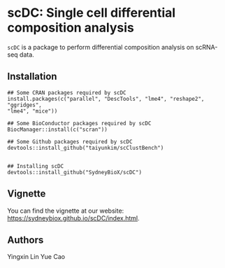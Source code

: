 # scDC: Single cell differential composition analysis

`scDC` is a package to perform differential composition analysis on scRNA-seq data.


## Installation

```
## Some CRAN packages required by scDC
install.packages(c("parallel", "DescTools", "lme4", "reshape2", "ggridges", 
"lme4", "mice"))

## Some BioConductor packages required by scDC
BiocManager::install(c("scran"))

## Some Github packages required by scDC
devtools::install_github("taiyunkim/scClustBench")


## Installing scDC 
devtools::install_github("SydneyBioX/scDC")
```


## Vignette

You can find the vignette at our website: https://sydneybiox.github.io/scDC/index.html.


## Authors

Yingxin Lin
Yue Cao
